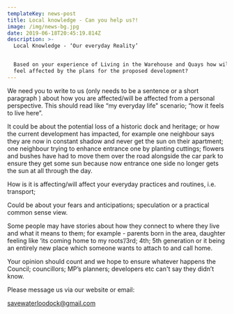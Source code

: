 ```yaml
---
templateKey: news-post
title: Local knowledge - Can you help us?!
image: /img/news-bg.jpg
date: 2019-06-18T20:45:19.814Z
description: >-
  Local Knowledge - ‘Our everyday Reality’


  Based on your experience of Living in the Warehouse and Quays how will you
  feel affected by the plans for the proposed development?
---
```

We need you to write to us (only needs to be a sentence or a short paragraph ) about how you are affected/will be affected from a personal perspective. This should read like “my everyday life" scenario; “how it feels to live here”.

It could be about the potential loss of a historic dock and heritage; or how the current development has impacted, for example one neighbour says they are now in constant shadow and never get the sun on their apartment; one neighbour trying to enhance entrance one by planting cuttings; flowers and bushes have had to move them over the road alongside  the car park to ensure they get some sun because now entrance one side no longer gets the sun at all through the day.

How is it is affecting/will affect your everyday practices and routines, i.e. transport; 

Could be about your fears and anticipations; speculation or a practical common sense view. 

Some people may have stories about how they connect to where they live and what it means to them; for example - parents born in the area, daughter feeling like ‘its coming home to my roots’/3rd; 4th; 5th generation or it being an entirely new place which someone wants to attach to and call home.

Your opinion should count and we hope to ensure whatever happens the Council; councillors; MP’s planners; developers etc can't say they didn’t know. 

Please message us via our website or email:

savewaterloodock@gmail.com

